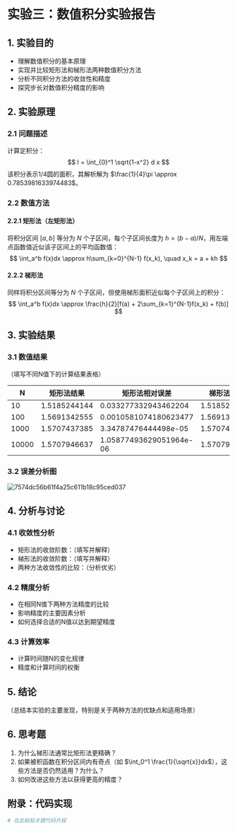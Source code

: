 # 实验三：数值积分实验报告

## 1. 实验目的
- 理解数值积分的基本原理
- 实现并比较矩形法和梯形法两种数值积分方法
- 分析不同积分方法的收敛性和精度
- 探究步长对数值积分精度的影响

## 2. 实验原理
### 2.1 问题描述
计算定积分：
$$
I = \int_{0}^1 \sqrt{1-x^2} d x
$$
该积分表示1/4圆的面积，其解析解为 $\frac{1}{4}\pi \approx 0.7853981633974483$。

### 2.2 数值方法
#### 2.2.1 矩形法（左矩形法）
将积分区间 $[a,b]$ 等分为 $N$ 个子区间，每个子区间长度为 $h=(b-a)/N$，用左端点函数值近似该子区间上的平均函数值：
$$
\int_a^b f(x)dx \approx h\sum_{k=0}^{N-1} f(x_k), \quad x_k = a + kh
$$

#### 2.2.2 梯形法
同样将积分区间等分为 $N$ 个子区间，但使用梯形面积近似每个子区间上的积分：
$$
\int_a^b f(x)dx \approx \frac{h}{2}[f(a) + 2\sum_{k=1}^{N-1}f(x_k) + f(b)]
$$

## 3. 实验结果
### 3.1 数值结果
（填写不同N值下的计算结果表格）

| N | 矩形法结果 | 矩形法相对误差 | 梯形法结果 | 梯形法相对误差 |
|---|------------|----------------|------------|----------------|
| 10 | 1.5185244144          |  0.033277332943462204              | 1.5185244144           |  0.033277332943462204              |
| 100 | 1.5691342555         |  0.0010581074180623477              | 1.5691342555           | 0.0010581074180623477               |
| 1000 | 1.5707437385        |  3.34787476444498e-05              | 1.5707437385           |  3.34787476444498e-05              |
| 10000 | 1.5707946637       |  1.05877493629051964e-06              | 1.5707946637           |  1.0587493629051964e-06              |

### 3.2 误差分析图
![7574dc56b61f4a25c611b18c95ced037](https://github.com/user-attachments/assets/f827ae89-7b1d-4312-b2eb-e00122b1b246)


## 4. 分析与讨论
### 4.1 收敛性分析
- 矩形法的收敛阶数：（填写并解释）
- 梯形法的收敛阶数：（填写并解释）
- 两种方法收敛性的比较：（分析优劣）

### 4.2 精度分析
- 在相同N值下两种方法精度的比较
- 影响精度的主要因素分析
- 如何选择合适的N值以达到期望精度

### 4.3 计算效率
- 计算时间随N的变化规律
- 精度和计算时间的权衡

## 5. 结论
（总结本实验的主要发现，特别是关于两种方法的优缺点和适用场景）

## 6. 思考题
1. 为什么梯形法通常比矩形法更精确？
2. 如果被积函数在积分区间内有奇点（如 $\int_0^1 \frac{1}{\sqrt{x}}dx$），这些方法是否仍然适用？为什么？
3. 如何改进这些方法以获得更高的精度？

## 附录：代码实现
```python
# 在此粘贴关键代码片段
```
